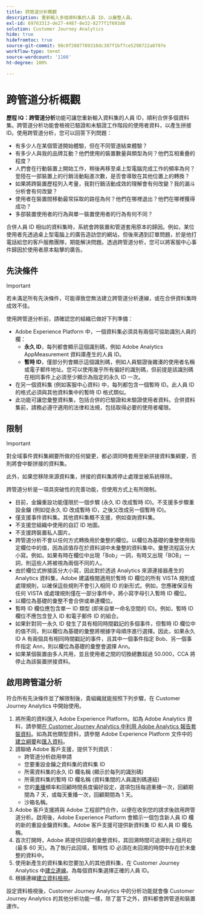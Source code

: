 ```yaml
---
title: 跨管道分析概觀
description: 重新輸入多個資料集的人員 ID，以彙整人員。
exl-id: 69763313-de27-4487-8e32-8277f1f693d8
solution: Customer Journey Analytics
hide: true
hidefromtoc: true
source-git-commit: 98c0f2887789310dc387f1bf7ce5298722a0797e
workflow-type: tm+mt
source-wordcount: '1166'
ht-degree: 100%

---
```



# 跨管道分析概觀

**歷程 IQ：跨管道分析**&#x200B;功能可讓您重新輸入資料集的人員 ID，順利合併多個資料集。跨管道分析功能會檢視已驗證和未驗證工作階段的使用者資料，以產生拼接 ID。使用跨管道分析，您可以回答下列問題：

* 有多少人在某個管道開始體驗，但在不同管道結束體驗？
* 有多少人與我的品牌互動？他們使用的裝置數量與類型為何？他們互相重疊的程度？
* 人們會在行動裝置上開始工作，稍後再移至桌上型電腦完成工作的頻率為何？登陸在一部裝置上的行銷活動點進次數，是否會導致在其他位置上的轉換？
* 如果將跨裝置歷程列入考量，我對行銷活動成效的理解會有何改變？我的漏斗分析會有何改變？
* 使用者在裝置間移動最常採取的路徑為何？他們在哪裡退出？他們在哪裡獲得成功？
* 多部裝置使用者的行為與單一裝置使用者的行為有何不同？

合併人員 ID 相似的資料集時，系統會跨裝置和管道套用原本的歸因。例如，某位使用者先透過桌上型電腦上的廣告造訪您的網站，但後來遇到訂單問題，於是他打電話給您的客戶服務團隊，期能解決問題。透過跨管道分析，您可以將客服中心事件歸因於使用者原本點擊的廣告。

## 先決條件

>[!IMPORTANT]
>
>若未滿足所有先決條件，可能導致您無法建立跨管道分析連線，或在合併資料集時成效不佳。

使用跨管道分析前，請確認您的組織已做好下列準備：

* Adobe Experience Platform 中，一個資料集必須具有兩個可協助識別人員的欄：
   * **永久 ID**，每列都會顯示這個識別碼，例如 Adobe Analytics AppMeasurement 資料庫產生的人員 ID。
   * **暫時 ID**，僅部分列會顯示這個識別碼，例如人員驗證後雜湊的使用者名稱或電子郵件地址。您可以使用幾乎所有偏好的識別碼，但前提是該識別碼在相同事件上必須至少顯示為指定的永久 ID 一次。
* 在另一個資料集 (例如客服中心資料) 中，每列都包含一個暫時 ID。此人員 ID 的格式必須與其他資料集中的暫時 ID 格式類似。
* 此功能可讓您彙整資料集，包括合併的已驗證和未驗證使用者資料。合併資料集前，請務必遵守適用的法律和法規，包括取得必要的使用者權限。

## 限制

>[!IMPORTANT]
>
>對全域事件資料集綱要所做的任何變更，都必須同時套用至新拼接資料集綱要，否則將會中斷拼接的資料集。
>
>此外，如果您移除來源資料集，拼接的資料集將停止處理並被系統移除。

跨管道分析是一項具突破性的完善功能，但使用方式上有所限制。

* 目前，金鑰重設功能僅限於一個步驟 (永久 ID 改成暫時 ID)。不支援多步驟重設金鑰 (例如從永久 ID 改成暫時 ID，之後又改成另一個暫時 ID)。
* 僅支援事件資料集。其他資料集概不支援，例如查詢資料集。
* 不支援您組織中使用的自訂 ID 地圖。
* 不支援跨裝置私人圖片。
* 跨管道分析不會以任何方式轉換用於彙整的欄位。以欄位為基礎的彙整使用指定欄位中的值，因為該值存在於資料湖中未彙整的資料集中。彙整流程區分大小寫。例如，如果有時在欄位中出現「Bob」一詞，有時又出現「BOB」一詞，則這些人將被視為兩個不同的人。
* 由於欄位式拚接區分大小寫，因此對於透過 Analytics 來源連接器產生的 Analytics 資料集，Adobe 建議檢閱適用於暫時 ID 欄位的所有 VISTA 規則或處理規則，以確保這些規則不會引入相同 ID 的新形式。例如，您應確保沒有任何 VISTA 或處理規則僅在一部分事件中，將小寫字母引入暫時 ID 欄位。
* 以欄位為基礎的彙整不會合併或串連欄位。
* 暫時 ID 欄位應包含單一 ID 類型 (即來自單一命名空間的 ID)。例如，暫時 ID 欄位不應包含登入 ID 和電子郵件 ID 的組合。
* 如果針對同一永久 ID 發生了具有相同時間戳記的多個事件，但暫時 ID 欄位中的值不同，則以欄位為基礎的彙整將根據字母順序進行選擇。因此，如果永久 ID A 有兩個具有相同時間戳記的事件，且其中一個事件指定 Bob、另一個事件指定 Ann，則以欄位為基礎的彙整會選擇 Ann。
* 如果某個裝置由多人共用，並且使用者之間的切換總數超過 50.000，CCA 將停止為該裝置拼接資料。

## 啟用跨管道分析

符合所有先決條件並了解限制後，貴組織就能按照下列步驟，在 Customer Journey Analytics 中開始使用。

1. 將所需的資料匯入 Adobe Experience Platform。如為 Adobe Analytics 資料，請參閱[在 Customer Journey Analytics 中利用 Adobe Analytics 報告套裝資料](/help/getting-started/aa-vs-cja/aa-data-in-cja.md)。如為其他類型資料，請參閱 Adobe Experience Platform 文件中的[建立綱要](https://experienceleague.adobe.com/docs/experience-platform/xdm/tutorials/create-schema-ui.html?lang=zh-Hant)和[匯入資料](https://experienceleague.adobe.com/docs/experience-platform/ingestion/home.html?lang=zh-Hant)。
1. 請聯絡 Adobe 客戶支援，提供下列資訊：
   * 跨管道分析啟用申請
   * 您要重設金鑰之資料集的資料集 ID
   * 所需資料集的永久 ID 欄名稱 (顯示於每列的識別碼)
   * 所需資料集的暫時 ID 欄名稱 (資料集間的人員識別碼連結)
   * 您的[重播](replay.md)頻率和回顧時間長度偏好設定，選項包括每週重播一次，回顧期間為 7 天，或每天重播一次，回顧期間為 1 天。
   * 沙箱名稱。
1. Adobe 客戶支援將與 Adobe 工程部門合作，以便在收到您的請求後啟用跨管道分析。啟用後，Adobe Experience Platform 會顯示一個包含新人員 ID 欄的新的重設金鑰資料集。Adobe 客戶支援可提供新資料集 ID 和人員 ID 欄名稱。
1. 首次打開時，Adobe 將提供回填的彙整資料，其回溯時間可追溯到上個月初 (最多 60 天)。為了執行此回填，暫時性 ID 必須在未回溯的時間中存在於未彙整的資料中。
1. 使用新產生的資料集和您要加入的其他資料集，在 Customer Journey Analytics 中[建立連線](/help/connections/create-connection.md)。為每個資料集選擇正確的人員 ID。
1. 根據連線[建立資料檢視](/help/data-views/create-dataview.md)。

<!-- To do: Paragraph on backfill once product and marketing determine the best way forward. -->

設定資料檢視後，Customer Journey Analytics 中的分析功能就會像 Customer Journey Analytics 的其他分析功能一樣，除了當下之外，資料都會跨管道和裝置運作。
